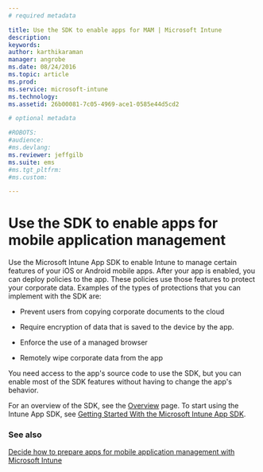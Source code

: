 ```yaml
---
# required metadata

title: Use the SDK to enable apps for MAM | Microsoft Intune
description:
keywords:
author: karthikaraman
manager: angrobe
ms.date: 08/24/2016
ms.topic: article
ms.prod:
ms.service: microsoft-intune
ms.technology:
ms.assetid: 26b00081-7c05-4969-ace1-0585e44d5cd2

# optional metadata

#ROBOTS:
#audience:
#ms.devlang:
ms.reviewer: jeffgilb
ms.suite: ems
#ms.tgt_pltfrm:
#ms.custom:

---
```


# Use the SDK to enable apps for mobile application management
Use the Microsoft Intune App SDK to enable Intune to manage certain features of your iOS or Android mobile apps. After your app is enabled, you can deploy policies to the app. These policies use those features to protect your corporate data. Examples of the types of protections that you can implement with the SDK are:

-   Prevent users from copying corporate documents to the cloud

-   Require encryption of data that is saved to the device by the app.

-   Enforce the use of a managed browser

-   Remotely wipe corporate data from the app

You need access to the app's source code to use the SDK, but you can enable most of the SDK features without having to change the app's behavior.

For an overview of the SDK, see the [Overview](/intune/develop/intune-app-sdk) page. To start using the Intune App SDK, see [Getting Started With the Microsoft Intune App SDK](/intune/develop/intune-app-sdk-get-started).

### See also
[Decide how to prepare apps for mobile application management with Microsoft Intune](decide-how-to-prepare-apps-for-mobile-application-management-with-microsoft-intune.md)
